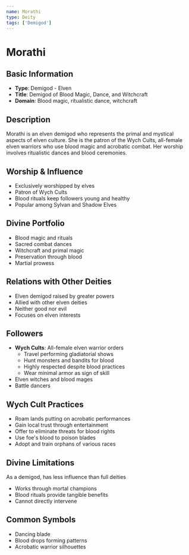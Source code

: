 ```yaml
---
name: Morathi
type: Deity
tags: ['Demigod']
---
```


# Morathi

## Basic Information
- **Type**: Demigod - Elven
- **Title**: Demigod of Blood Magic, Dance, and Witchcraft
- **Domain**: Blood magic, ritualistic dance, witchcraft

## Description
Morathi is an elven demigod who represents the primal and mystical aspects of elven culture. She is the patron of the Wych Cults, all-female elven warriors who use blood magic and acrobatic combat. Her worship involves ritualistic dances and blood ceremonies.

## Worship & Influence
- Exclusively worshipped by elves
- Patron of Wych Cults
- Blood rituals keep followers young and healthy
- Popular among Sylvan and Shadow Elves

## Divine Portfolio
- Blood magic and rituals
- Sacred combat dances
- Witchcraft and primal magic
- Preservation through blood
- Martial prowess

## Relations with Other Deities
- Elven demigod raised by greater powers
- Allied with other elven deities
- Neither good nor evil
- Focuses on elven interests

## Followers
- **Wych Cults**: All-female elven warrior orders
  - Travel performing gladiatorial shows
  - Hunt monsters and bandits for blood
  - Highly respected despite blood practices
  - Wear minimal armor as sign of skill
- Elven witches and blood mages
- Battle dancers

## Wych Cult Practices
- Roam lands putting on acrobatic performances
- Gain local trust through entertainment
- Offer to eliminate threats for blood rights
- Use foe's blood to poison blades
- Adopt and train orphans of various races

## Divine Limitations
As a demigod, has less influence than full deities
- Works through mortal champions
- Blood rituals provide tangible benefits
- Cannot directly intervene

## Common Symbols
- Dancing blade
- Blood drops forming patterns
- Acrobatic warrior silhouettes